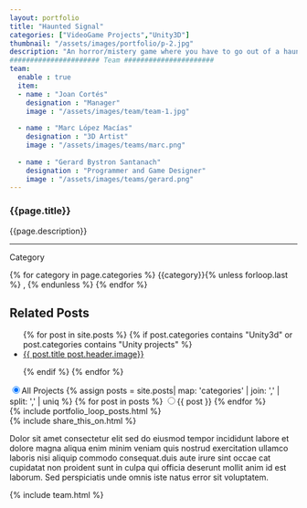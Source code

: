 ```yaml
---
layout: portfolio
title: "Haunted Signal"
categories: ["VideoGame Projects","Unity3D"]
thumbnail: "/assets/images/portfolio/p-2.jpg"
description: "An horror/mistery game where you have to go out of a haunted house"
###################### Team ######################
team:
  enable : true
  item:
  - name : "Joan Cortés"
    designation : "Manager"
    image : "/assets/images/team/team-1.jpg"
    
  - name : "Marc López Macías"
    designation : "3D Artist"
    image : "/assets/images/teams/marc.png"
    
  - name : "Gerard Bystron Santanach"
    designation : "Programmer and Game Designer"
    image : "/assets/images/teams/gerard.png"
---
```

<div class="col-lg-8 text-center">
	<h3 class="mb-5 mt-2">{{page.title}}</h3>
	<p>{{page.description}}</p>

<hr class="my-5">
	
<div class="row">
		<div class="col-lg-12 text-center">
			<p class="text-color font-weight-bold mb-2">Category</p>
			<p>{% for category in page.categories %} {{category}}{% unless forloop.last %} , {% endunless %} {% endfor %}</p>
		</div>
		<div class="col-lg-12 text-center">
			<p class="text-color font-weight-bold mb-2"></p>
			<p></p>
		</div>
	</div> 
	
	
<h2>Related Posts</h2>
<ul>
{% for post in site.posts %}
  {% if post.categories contains "Unity3d" or post.categories contains "Unity projects" %}
    <li><a href="{{ post.url}}">{{ post.title   post.header.image}}</a>
	</li>
	
  {% endif %}
{% endfor %}
</ul>


<div class="row justify-content-center align-items-center text-center mb-5">
<div class="col-12">
	<div class="btn-group btn-group-toggle " data-toggle="buttons">
	<label class="btn border-0 active">
		<input type="radio" name="shuffle-filter" value="all" checked="checked" />All Projects
	</label>
	{% assign posts = site.posts| map: 'categories' | join: ',' | split: ',' | uniq %}
	{% for post in posts %}
	<label class="btn border-0">
		<input type="radio" name="shuffle-filter" value="{{ post | downcase | slugify }}" />{{ post }}
	</label>
	{% endfor %}
	</div>
	<div class="row shuffle-wrapper portfolio-gallery">
{% include portfolio_loop_posts.html %}
</div>
</div>
</div> 
 {% include share_this_on.html %}

 
</section>
<div class="col-lg-8 text-center mt-5">
	<p>Dolor sit amet consectetur elit sed do eiusmod tempor incididunt labore et dolore magna aliqua enim minim veniam quis nostrud exercitation ullamco laboris nisi aliquip commodo consequat.duis aute irure sint occae cat cupidatat non proident sunt in culpa qui officia deserunt mollit anim id est laborum. Sed perspiciatis unde omnis iste natus error sit voluptatem.
	</p>
</div>	
{% include team.html %}	 

